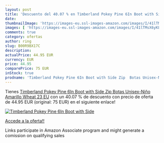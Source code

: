 ```yaml
---
layout: post
title: 'Descuento del 40.07 % en Timberland Pokey Pine 6In Boot with Side'
date: 
thumbnailImage: 'https://images-eu.ssl-images-amazon.com/images/I/41lTMsX6yKL._SL200_.jpg'
images: [ 'https://images-eu.ssl-images-amazon.com/images/I/41lTMsX6yKL._SL200_.jpg' ]
comments: true
category: ofertas
author: ring
slug: B00R9BX17C
description:
actualPrice: 44.95 EUR
currency: EUR
price: 44.95
comparePrice: 75 EUR
inStock: true
prodname: 'Timberland Pokey Pine 6In Boot with Side Zip  Botas Unisex-Niño  Amarillo  Wheat   23 EU'
---
```


Tienes [Timberland Pokey Pine 6In Boot with Side Zip  Botas Unisex-Niño  Amarillo  Wheat   23 EU](https://www.amazon.es/dp/B00R9BX17C/?tag=tolees-21) con un 40.07 % de descuento con precio de oferta de 44.95 EUR (original: 75 EUR) en el siguiente enlace!

[![Timberland Pokey Pine 6In Boot with Side](https://images-eu.ssl-images-amazon.com/images/I/41lTMsX6yKL._SL200_.jpg)](https://www.amazon.es/dp/B00R9BX17C/?tag=tolees-21)

[Accede a la oferta!!](https://www.amazon.es/dp/B00R9BX17C/?tag=tolees-21)

Links participate in Amazon Associate program and might generate a comission on qualifying sales


